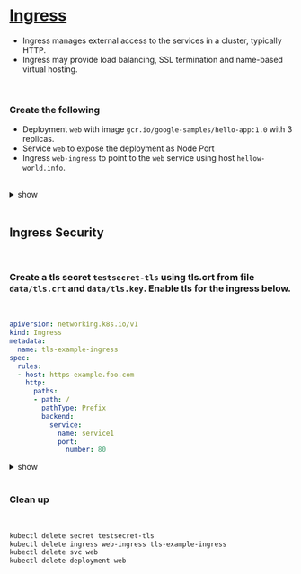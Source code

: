 # [Ingress](https://kubernetes.io/docs/concepts/services-networking/ingress/)

- Ingress manages external access to the services in a cluster, typically HTTP.
- Ingress may provide load balancing, SSL termination and name-based virtual hosting.

<br />

### Create the following
 - Deployment `web` with image `gcr.io/google-samples/hello-app:1.0` with 3 replicas. 
 - Service `web` to expose the deployment as Node Port
 - Ingress `web-ingress` to point to the `web` service using host `hellow-world.info`.

<br /> 
  
<details><summary>show</summary><p>

```bash
kubectl create deployment web --image=gcr.io/google-samples/hello-app:1.0
kubectl expose deployment web --type=NodePort --port=8080
kubectl get service web
# NAME   TYPE       CLUSTER-IP       EXTERNAL-IP   PORT(S)          AGE
# web    NodePort   10.104.218.215   <none>        8080:30807/TCP   12s
```

#### Create Ingress with the below specs and apply using `kubectl apply -f web-ingress.yaml`

```yaml
cat << EOF > web-ingress.yaml
apiVersion: networking.k8s.io/v1
kind: Ingress
metadata:
  name: web-ingress
  annotations:
    nginx.ingress.kubernetes.io/rewrite-target: /$1
spec:
  rules:
    - host: hello-world.info
      http:
        paths:
          - path: /
            pathType: Prefix
            backend:
              service:
                name: web
                port:
                  number: 8080
EOF

kubectl apply -f web-ingress.yaml
```

OR below for older versions

```yaml
cat << EOF > web-ingress.yaml
apiVersion: extensions/v1beta1
kind: Ingress
metadata:
  name: web-ingress
  annotations:
    nginx.ingress.kubernetes.io/rewrite-target: /$1
spec:
  rules:
  - host: hello-world.info
    http:
      paths:
      - path: /
        pathType: Prefix
        backend:
          serviceName: web
          servicePort: 8080
EOF

kubectl apply -f web-ingress.yaml
```

```bash
# verification
kubectl get nodes -o wide # get node ip
kubectl get deploy web # check status
kubectl get svc web # check node port ip
curl http://10.0.26.3:32104 # use node ip:node port
kubectl get ingress web-ingress # you will get an ip address of the ingress controller if installed
# NAME          CLASS    HOSTS              ADDRESS   PORTS   AGE
# web-ingress   <none>   hello-world.info             80      11s
```

</p></details> 

<br />

## Ingress Security

<br />

### Create a tls secret `testsecret-tls` using tls.crt from file `data/tls.crt` and `data/tls.key`. Enable tls for the ingress below.

<br />

```yaml
apiVersion: networking.k8s.io/v1
kind: Ingress
metadata:
  name: tls-example-ingress
spec:
  rules:
  - host: https-example.foo.com
    http:
      paths:
      - path: /
        pathType: Prefix
        backend:
          service:
            name: service1
            port:
              number: 80
```

<details><summary>show</summary><p>

```bash
kubectl create secret tls testsecret-tls --cert=./tls/tls.crt --key=./tls/tls.key
```

```yaml

cat << EOF > tls-example-ingress.yaml
apiVersion: networking.k8s.io/v1
kind: Ingress
metadata:
  name: tls-example-ingress
spec:
  tls: # add tls entry 
  - hosts:
      - https-example.foo.com
    secretName: testsecret-tls
  rules:
  - host: https-example.foo.com
    http:
      paths:
      - path: /
        pathType: Prefix
        backend:
          service:
            name: service1
            port:
              number: 80
EOF

kubectl apply -f tls-example-ingress.yaml

```

```bash
# verification
kubectl get secret testsecret-tls
kubectl get ingress tls-example-ingress
```

</p></details> 

<br />

### Clean up

<br />

```bash
kubectl delete secret testsecret-tls
kubectl delete ingress web-ingress tls-example-ingress
kubectl delete svc web
kubectl delete deployment web
```